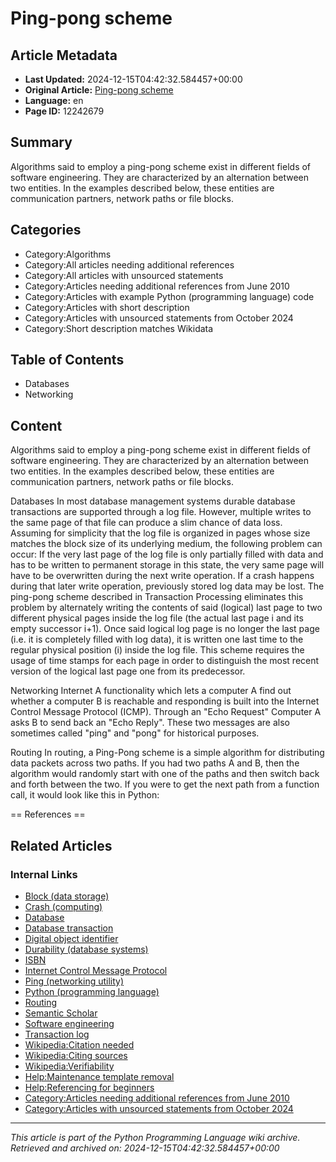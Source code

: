 # Ping-pong scheme

## Article Metadata

- **Last Updated:** 2024-12-15T04:42:32.584457+00:00
- **Original Article:** [Ping-pong scheme](https://en.wikipedia.org/wiki/Ping-pong_scheme)
- **Language:** en
- **Page ID:** 12242679

## Summary

Algorithms said to employ a ping-pong scheme exist in different fields of software engineering. They are characterized by an alternation between two entities. In the examples described below, these entities are communication partners, network paths or file blocks.

## Categories

- Category:Algorithms
- Category:All articles needing additional references
- Category:All articles with unsourced statements
- Category:Articles needing additional references from June 2010
- Category:Articles with example Python (programming language) code
- Category:Articles with short description
- Category:Articles with unsourced statements from October 2024
- Category:Short description matches Wikidata

## Table of Contents

- Databases
- Networking

## Content

Algorithms said to employ a ping-pong scheme exist in different fields of software engineering. They are characterized by an alternation between two entities. In the examples described below, these entities are communication partners, network paths or file blocks.

Databases
In most database management systems durable database transactions are supported through a log file. However, multiple writes to the same page of that file can produce a slim chance of data loss. Assuming for simplicity that the log file is organized in pages whose size matches the block size of its underlying medium, the following problem can occur:
If the very last page of the log file is only partially filled with data and has to be written to permanent storage in this state, the very same page will have to be overwritten during the next write operation. If a crash happens during that later write operation, previously stored log data may be lost.
The ping-pong scheme described in Transaction Processing eliminates this problem by alternately writing the contents of said (logical) last page to two different physical pages inside the log file (the actual last page i and its empty successor i+1). Once said logical log page is no longer the last page (i.e. it is completely filled with log data), it is written one last time to the regular physical position (i) inside the log file.
This scheme requires the usage of time stamps for each page in order to distinguish the most recent version of the logical last page one from its predecessor.

Networking
Internet
A functionality which lets a computer A find out whether a computer B is reachable and responding is built into the Internet Control Message Protocol (ICMP). Through an "Echo Request" Computer A asks B to send back an "Echo Reply". These two messages are also sometimes called "ping" and "pong" for historical purposes.

Routing
In routing, a Ping-Pong scheme is a simple algorithm for distributing data packets across two paths. If you had two paths A and B, then the algorithm would randomly start with one of the paths and then switch back and forth between the two.
If you were to get the next path from a function call, it would look like this in Python:


== References ==

## Related Articles

### Internal Links

- [Block (data storage)](https://en.wikipedia.org/wiki/Block_(data_storage))
- [Crash (computing)](https://en.wikipedia.org/wiki/Crash_(computing))
- [Database](https://en.wikipedia.org/wiki/Database)
- [Database transaction](https://en.wikipedia.org/wiki/Database_transaction)
- [Digital object identifier](https://en.wikipedia.org/wiki/Digital_object_identifier)
- [Durability (database systems)](https://en.wikipedia.org/wiki/Durability_(database_systems))
- [ISBN](https://en.wikipedia.org/wiki/ISBN)
- [Internet Control Message Protocol](https://en.wikipedia.org/wiki/Internet_Control_Message_Protocol)
- [Ping (networking utility)](https://en.wikipedia.org/wiki/Ping_(networking_utility))
- [Python (programming language)](https://en.wikipedia.org/wiki/Python_(programming_language))
- [Routing](https://en.wikipedia.org/wiki/Routing)
- [Semantic Scholar](https://en.wikipedia.org/wiki/Semantic_Scholar)
- [Software engineering](https://en.wikipedia.org/wiki/Software_engineering)
- [Transaction log](https://en.wikipedia.org/wiki/Transaction_log)
- [Wikipedia:Citation needed](https://en.wikipedia.org/wiki/Wikipedia:Citation_needed)
- [Wikipedia:Citing sources](https://en.wikipedia.org/wiki/Wikipedia:Citing_sources)
- [Wikipedia:Verifiability](https://en.wikipedia.org/wiki/Wikipedia:Verifiability)
- [Help:Maintenance template removal](https://en.wikipedia.org/wiki/Help:Maintenance_template_removal)
- [Help:Referencing for beginners](https://en.wikipedia.org/wiki/Help:Referencing_for_beginners)
- [Category:Articles needing additional references from June 2010](https://en.wikipedia.org/wiki/Category:Articles_needing_additional_references_from_June_2010)
- [Category:Articles with unsourced statements from October 2024](https://en.wikipedia.org/wiki/Category:Articles_with_unsourced_statements_from_October_2024)

---
_This article is part of the Python Programming Language wiki archive._
_Retrieved and archived on: 2024-12-15T04:42:32.584457+00:00_